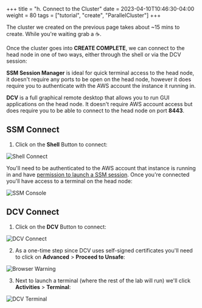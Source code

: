 +++
title = "h. Connect to the Cluster"
date = 2023-04-10T10:46:30-04:00
weight = 80
tags = ["tutorial", "create", "ParallelCluster"]
+++

The cluster we created on the previous page takes about ~15 mins to create. While you're waiting grab a ☕️.

Once the cluster goes into **CREATE COMPLETE**, we can connect to the head node in one of two ways, either through the shell or via the DCV session:

**SSM Session Manager** is ideal for quick terminal access to the head node, it doesn't require any ports to be open on the head node, however it does require you to authenticate with the AWS account the instance it running in.

**DCV** is a full graphical remote desktop that allows you to run GUI applications on the head node. It doesn't require AWS account access but does require you to be able to connect to the head node on port **8443**.

## SSM Connect

1. Click on the **Shell** Button to connect:

![Shell Connect](/images/hpc-aws-parallelcluster-workshop/lab1-pcluster-workshop-09-a-shell-button.png)

You'll need to be authenticated to the AWS account that instance is running in and have [permission to launch a SSM session](https://docs.aws.amazon.com/systems-manager/latest/userguide/getting-started-add-permissions-to-existing-profile.html). Once you're connected you'll have access to a terminal on the head node:

![SSM Console](/images/hpc-aws-parallelcluster-workshop/ssm-console.png)

## DCV Connect

1. Click on the **DCV** Button to connect:

![DCV Connect](/images/hpc-aws-parallelcluster-workshop/lab1-pcluster-workshop-09-a-shell-button.png)

2. As a one-time step since DCV uses self-signed certificates you'll need to click on **Advanced** > **Proceed to Unsafe**:

![Browser Warning](/images/hpc-aws-parallelcluster-workshop/browser-warning.png)

3. Next to launch a terminal (where the rest of the lab will run) we'll click **Activities** > **Terminal**:

![DCV Terminal](/images/hpc-aws-parallelcluster-workshop/dcv-terminal.png)
